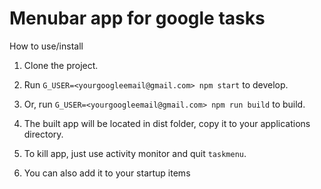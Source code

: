 # Menubar app for google tasks

How to use/install

1. Clone the project.

2. Run `G_USER=<yourgoogleemail@gmail.com> npm start` to develop.

3. Or, run `G_USER=<yourgoogleemail@gmail.com> npm run build` to build.

4. The built app will be located in dist folder, copy it to your applications directory.

5. To kill app, just use activity monitor and quit `taskmenu`.

6. You can also add it to your startup items
